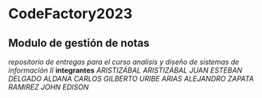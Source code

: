 # CodeFactory2023
## Modulo de gestión de notas
*repositorio de entregas para el curso analisis y diseño de sistemas de información II*
**integrantes**
*ARISTIZÁBAL ARISTIZÁBAL JUAN ESTEBAN*
*DELGADO ALDANA CARLOS GILBERTO*
*URIBE ARIAS ALEJANDRO*
*ZAPATA RAMIREZ JOHN EDISON*
